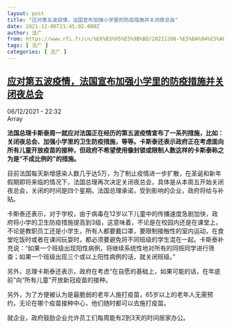 ```yaml
---
layout: post
title: "应对第五波疫情，法国宣布加强小学里的防疫措施并关闭夜总会"
date: 2021-12-06T21:45:02.000Z
author: 法广
from: https://www.rfi.fr/cn/%E6%B3%95%E5%9B%BD/20211206-%E5%BA%94%E5%AF%B9%E7%AC%AC%E4%BA%94%E6%B3%A2%E7%96%AB%E6%83%85%EF%BC%8C%E6%B3%95%E5%9B%BD%E5%AE%A3%E5%B8%83%E5%8A%A0%E5%BC%BA%E5%B0%8F%E5%AD%A6%E9%87%8C%E7%9A%84%E9%98%B2%E7%96%AB%E6%8E%AA%E6%96%BD%E5%B9%B6%E5%85%B3%E9%97%AD%E5%A4%9C%E6%80%BB%E4%BC%9A
tags: [ 法广 ]
categories: [ 法广 ]
---
```

<!--1638827102000-->
[应对第五波疫情，法国宣布加强小学里的防疫措施并关闭夜总会](https://www.rfi.fr/cn/%E6%B3%95%E5%9B%BD/20211206-%E5%BA%94%E5%AF%B9%E7%AC%AC%E4%BA%94%E6%B3%A2%E7%96%AB%E6%83%85%EF%BC%8C%E6%B3%95%E5%9B%BD%E5%AE%A3%E5%B8%83%E5%8A%A0%E5%BC%BA%E5%B0%8F%E5%AD%A6%E9%87%8C%E7%9A%84%E9%98%B2%E7%96%AB%E6%8E%AA%E6%96%BD%E5%B9%B6%E5%85%B3%E9%97%AD%E5%A4%9C%E6%80%BB%E4%BC%9A)
------

<div>
<div>06/12/2021 - 22:32</div>Array<p><strong>                    法国总理卡斯泰周一就应对法国正在经历的第五波疫情宣布了一系列措施，比如：关闭夜总会、加强小学里的卫生防疫措施，等等。卡斯泰还表示政府正在考虑面向所有儿童开放疫苗的接种，但政府不希望使用像封锁或限制人数这样的卡斯泰称之为是“不成比例的”的措施。                </strong></p><div >                    <p>目前法国每天新增感染人数几乎达5万，为了制止疫情进一步扩散，在圣诞和新年假期即将来临的情况下，法国总理再次决定关闭夜总会，具体是从本周五开始关闭夜总会，关闭的时间是四个星期。法国总理承诺，受到影响的企业，政府将给与补贴。</p><p>卡斯泰还表示，对于学校，由于病毒在12岁以下儿童中的传播速度急剧加快，政府将小学的卫生防疫措施提高到3级，这意味着，不论是在校园内还是在课堂上，不论是教职员工还是小学生，所有人都要戴口罩，要限制接触性的室内运动，在食堂吃饭时或者在课间玩耍时，都必须要避免将不同班级的学生混在一起。卡斯泰补充说：“如果一个班级出现阳性病例，将继续系统性地对所有的同班同学进行筛查；如果一个班级出现三个或以上阳性病例的话，就关闭班级。”</p><p>另外，总理卡斯泰还表示，政府在考虑“在自愿的基础上，如果可能的话，在年底前”向“所有儿童”开放新冠疫苗的接种。</p><p>另外，为了方便被认为是最脆弱的老年人施打疫苗，65岁以上的老年人无需预约，无论在哪个疫苗接种中心，他们随时都可以去施打疫苗。</p><p>就企业，政府鼓励企业允许员工们每周能有2到3天的时间居家办公。</p>                                            <div data-selfpromo-newsletter>    </div>    <div data-selfpromo-app>    </div>                </div>
</div>
